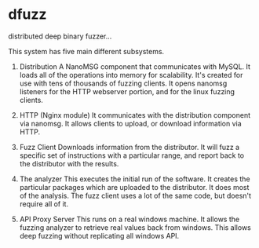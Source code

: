 # dfuzz
distributed deep binary fuzzer...

This system has five main different subsystems.

1. Distribution
   A NanoMSG component that communicates with MySQL.  It loads all of the operations into memory for scalability.  It's created
   for use with tens of thousands of fuzzing clients.  It opens nanomsg listeners for the HTTP webserver portion, and
   for the linux fuzzing clients.

2. HTTP (Nginx module)
   It communicates with the distribution component via nanomsg.  It allows clients to upload, or download information via HTTP.
   
3. Fuzz Client
   Downloads information from the distributor.  It will fuzz a specific set of instructions with a particular range, and report
   back to the distributor with the results.
   
4. The analyzer
   This executes the initial run of the software.  It creates the particular packages which are uploaded to the distributor.
   It does most of the analysis.  The fuzz client uses a lot of the same code, but doesn't require all of it.
   
5. API Proxy Server
   This runs on a real windows machine.  It allows the fuzzing analyzer to retrieve real values back from windows.  This allows
   deep fuzzing without replicating all windows API.
